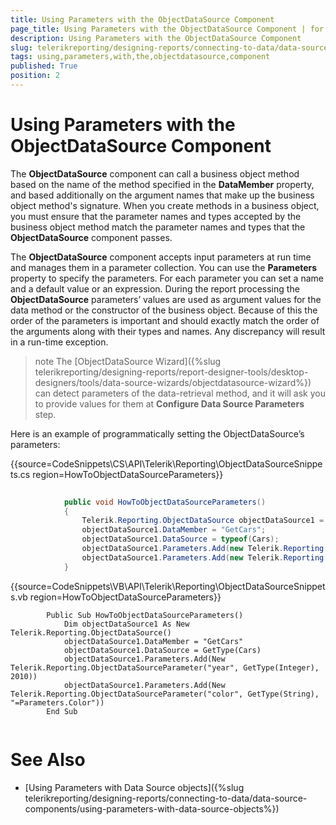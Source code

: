 ```yaml
---
title: Using Parameters with the ObjectDataSource Component
page_title: Using Parameters with the ObjectDataSource Component | for Telerik Reporting Documentation
description: Using Parameters with the ObjectDataSource Component
slug: telerikreporting/designing-reports/connecting-to-data/data-source-components/objectdatasource-component/using-parameters-with-the-objectdatasource-component
tags: using,parameters,with,the,objectdatasource,component
published: True
position: 2
---
```


# Using Parameters with the ObjectDataSource Component



The __ObjectDataSource__ component can call a business object method based
        on the name of the method specified in the __DataMember__ property, and based
        additionally on the argument names that make up the business object method's
        signature. When you create methods in a business object, you must ensure that
        the parameter names and types accepted by the business object method match the
        parameter names and types that the __ObjectDataSource__ component passes.
      

The __ObjectDataSource__ component accepts input parameters at run time and
        manages them in a parameter collection. You can use the __Parameters__ property
        to specify the parameters. For each parameter you can set a name and a default
        value or an expression. During the report processing the __ObjectDataSource__        parameters’ values are used as argument values for the data method or the
        constructor of the business object. Because of this the order of the
        parameters is important and should exactly match the order of the arguments
        along with their types and names. Any discrepancy will result in a run-time
        exception.
      

>note The [ObjectDataSource Wizard]({%slug telerikreporting/designing-reports/report-designer-tools/desktop-designers/tools/data-source-wizards/objectdatasource-wizard%}) can detect parameters          of the data-retrieval method, and it will ask you to provide values for them at  __Configure Data Source Parameters__  step.        


Here is an example of programmatically setting the ObjectDataSource’s
        parameters:
      

{{source=CodeSnippets\CS\API\Telerik\Reporting\ObjectDataSourceSnippets.cs region=HowToObjectDataSourceParameters}}
````C#
	
	        public void HowToObjectDataSourceParameters()
	        {
	            Telerik.Reporting.ObjectDataSource objectDataSource1 = new Telerik.Reporting.ObjectDataSource();
	            objectDataSource1.DataMember = "GetCars";
	            objectDataSource1.DataSource = typeof(Cars);
	            objectDataSource1.Parameters.Add(new Telerik.Reporting.ObjectDataSourceParameter("year", typeof(int), 2010));
	            objectDataSource1.Parameters.Add(new Telerik.Reporting.ObjectDataSourceParameter("color", typeof(string), "=Parameters.Color"));
	        }
````



{{source=CodeSnippets\VB\API\Telerik\Reporting\ObjectDataSourceSnippets.vb region=HowToObjectDataSourceParameters}}
````VB
	    Public Sub HowToObjectDataSourceParameters()
	        Dim objectDataSource1 As New Telerik.Reporting.ObjectDataSource()
	        objectDataSource1.DataMember = "GetCars"
	        objectDataSource1.DataSource = GetType(Cars)
	        objectDataSource1.Parameters.Add(New Telerik.Reporting.ObjectDataSourceParameter("year", GetType(Integer), 2010))
	        objectDataSource1.Parameters.Add(New Telerik.Reporting.ObjectDataSourceParameter("color", GetType(String), "=Parameters.Color"))
	    End Sub
	
````



# See Also


 * [Using Parameters with Data Source objects]({%slug telerikreporting/designing-reports/connecting-to-data/data-source-components/using-parameters-with-data-source-objects%})
